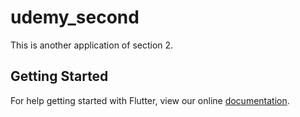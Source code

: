 # udemy_second

This is another application of section 2.

## Getting Started

For help getting started with Flutter, view our online
[documentation](https://flutter.io/).
